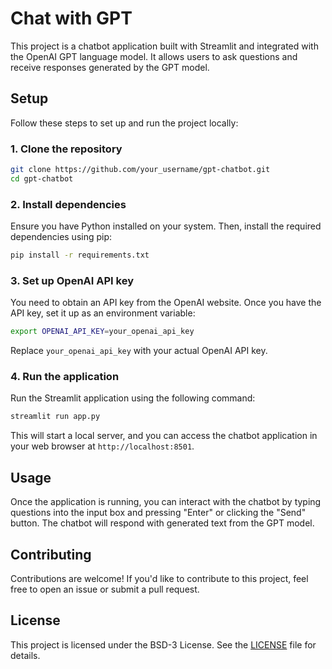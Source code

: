 # Chat with GPT

This project is a chatbot application built with Streamlit and integrated with the OpenAI GPT language model. It allows users to ask questions and receive responses generated by the GPT model.

## Setup

Follow these steps to set up and run the project locally:

### 1. Clone the repository

```bash
git clone https://github.com/your_username/gpt-chatbot.git
cd gpt-chatbot
```

### 2. Install dependencies

Ensure you have Python installed on your system. Then, install the required dependencies using pip:

```bash
pip install -r requirements.txt
```

### 3. Set up OpenAI API key

You need to obtain an API key from the OpenAI website. Once you have the API key, set it up as an environment variable:

```bash
export OPENAI_API_KEY=your_openai_api_key
```

Replace `your_openai_api_key` with your actual OpenAI API key.

### 4. Run the application

Run the Streamlit application using the following command:

```bash
streamlit run app.py
```

This will start a local server, and you can access the chatbot application in your web browser at `http://localhost:8501`.

## Usage

Once the application is running, you can interact with the chatbot by typing questions into the input box and pressing "Enter" or clicking the "Send" button. The chatbot will respond with generated text from the GPT model.

## Contributing

Contributions are welcome! If you'd like to contribute to this project, feel free to open an issue or submit a pull request.

## License

This project is licensed under the BSD-3 License. See the [LICENSE](LICENSE) file for details.
